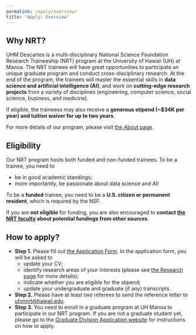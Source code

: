 ```yaml
---
permalink: /apply/overview/
title: "Apply: Overview"
---
```


## Why NRT?

UHM Descartes is a multi-disciplinary National Science Foundation Research Traineeship (NRT) program at the University of Hawaii (UH) at Manoa. The NRT trainees will have great opportunities to participate an unique graduate program and conduct cross-disciplinary research. At the end of the program, the trainees will master the essential skills in **data science and artificial intelligence (AI)**, and work on **cutting-edge research projects** from a variety of disciplines (engineering, computer science, social science, business, and medicine). 

If eligible, the traineess may also receive a **generous stipend (~$34K per year) and tuition waiver for up to two years**.

For more details of our program, please visit [the About page](../about.md).

## Eligibility

Our NRT program hosts both funded and non-funded trainees. To be a trainee, you need to
- be in good academic standings;
- more importantly, be passionate about data science and AI!

To be a **funded** trainee, you need to be a **U.S. citizen or permanent resident**, which is required by the NSF.

If you are **not eligible** for funding, you are also encouraged to **contact [the NRT faculty](../people/leadership-team.md) about potential fundings from other sources**.


## How to apply?

- **Step 1.** Please fill out [the Application Form](https://forms.gle/D37NfAoUqhFayUse7). In the application form, you will be asked to
    - update your CV;
    - identify research areas of your interests (please see [the Research page](../research/overview.md) for more details);
    - indicate whether you are eligible for the stipend;
    - update your undergraduate and graduate (if any) transcripts.
- **Step 2.** Please have at least two referees to send the reference letter to uhmnrt@hawaii.edu.
- **Step 3.** You need to enroll in a graduate program at UH Manoa to participate in our NRT program. If you are not a graduate student yet, please go to the [Graduate Division Application website](https://manoa.hawaii.edu/graduate/how-to-apply/) for instructions on how to apply.